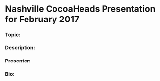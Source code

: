 # Nashville CocoaHeads Presentation for February 2017

### Topic:

### Description:

### Presenter:

### Bio:
